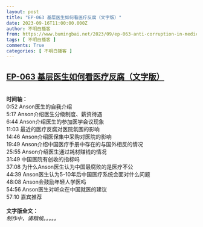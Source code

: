 ```yaml
---
layout: post
title: "EP-063 基层医生如何看医疗反腐（文字版）"
date: 2023-09-16T11:00:00.000Z
author: 不明白播客
from: https://www.bumingbai.net/2023/09/ep-063-anti-corruption-in-medical-sector-text/?utm_source=rss&utm_medium=rss&utm_campaign=ep-063-anti-corruption-in-medical-sector-text
tags: [ 不明白播客 ]
comments: True
categories: [ 不明白播客 ]
---
```

<!--1694862000000-->
[EP-063 基层医生如何看医疗反腐（文字版）](https://www.bumingbai.net/2023/09/ep-063-anti-corruption-in-medical-sector-text/?utm_source=rss&utm_medium=rss&utm_campaign=ep-063-anti-corruption-in-medical-sector-text)
------

<div>
<div id="buzzsprout-player-13599080"></div><script src="https://www.buzzsprout.com/1982525/13599080-.js?container_id=buzzsprout-player-13599080&#038;player=small" type="text/javascript" charset="utf-8"></script><p><br><strong>时间轴：<br></strong>0:52 Anson医生的自我介绍<br>5:17 Anson介绍医生分级制度、薪资待遇<br>6:44 Anson介绍医生的参加医学会议现象<br>11:03 最近的医疗反腐对医院氛围的影响<br>14:46 Anson介绍医保集中采购对医院的影响<br>19:49 Anson介绍中国医疗手册中存在的与国外相反的情况<br>25:55 Anson介绍医生通过耗材赚钱的情况<br>31:49 中国医院有创收的指标吗<br>37:08 为什么Anson医生认为中国最腐败的是医疗不公<br>44:39 Anson医生认为5-10年后中国医疗系统会面对什么问题<br>48:08 Anson会鼓励年轻人学医吗<br>54:56 Anson医生对听众在中国就医的建议<br>57:10 嘉宾推荐<br><br><strong>文字版全文：<br></strong><em>制作中，请稍候。。。。。</em></p>
</div>
